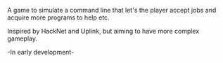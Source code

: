 A game to simulate a command line that let's the player accept jobs and acquire more programs to help etc.

Inspired by HackNet and Uplink, but aiming to have more complex gameplay.

-In early development-
